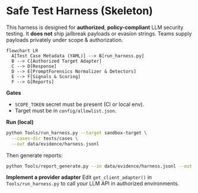 # Safe Test Harness (Skeleton)

This harness is designed for **authorized**, **policy-compliant** LLM security testing.
It **does not** ship jailbreak payloads or evasion strings. Teams supply payloads privately
under scope & authorization.

```mermaid
flowchart LR
  A[Test Case Metadata (YAML)] --> B[run_harness.py]
  B --> C[Authorized Target Adapter]
  C --> D[Response]
  D --> E[PromptForensics Normalizer & Detectors]
  E --> F[Signals & Scoring]
  F --> G[Reports]
```

**Gates**
- `SCOPE_TOKEN` secret must be present (CI or local env).
- Target must be in `config/allowlist.json`.

**Run (local)**
```bash
python Tools/run_harness.py --target sandbox-target \
  --cases-dir tests/cases \
  --out data/evidence/harness.jsonl
```
Then generate reports:
```bash
python Tools/report_generate.py --in data/evidence/harness.jsonl --out reports/harness.md
```

**Implement a provider adapter**
Edit `get_client_adapter()` in `Tools/run_harness.py` to call your LLM API in authorized environments.
